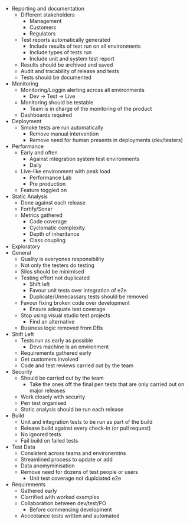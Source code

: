 * Reporting and documentation
	* Different stakeholders
		* Management
		* Customers
		* Regulators
	* Test reports automatically generated
		* Include results of test run on all environments
		* Include types of tests run
		* Include unit and system test report
	* Results should be archived and saved
	* Audit and tracability of release and tests
	* Tests should be documented
* Monitoring
	* Monitoring/Loggin alerting across all environments
		* Dev -> Test -> Live
	* Monitoring should be testable
		* Team is in charge of the monitoring of the product
	* Dashboards required 
* Deployment
	* Smoke tests are run automatically
		* Remove manual intervention
		* Remove need for human presents in deployments (dev/testers)
* Performance
	* Early and often
		* Against integration system test environments
		* Daily
	* Live-like environment with peak load
		* Performance Lab
		* Pre production
	* Feature toggled on
* Static Analysis
	* Done against each release
	* Fortify/Sonar
	* Metrics gathered
		* Code coverage
		* Cyclomatic complexity
		* Depth of inheritance
		* Class coupling
* Exploratory
* General
	* Quality is everyones responsibility
	* Not only the testers do testing
	* Silos should be minimised
	* Testing effort not duplicated
		* Shift left
		* Favour unit tests over integration of e2e
		* Duplicate/Unnecassary tests should be removed
	* Favour fixing broken code over development
		* Ensure adequate test coverage
	* Stop using visual studio test projects
		* Find an alternative
	* Business logic removed from DBs
* Shift Left
	* Tests run as early as possible
		* Devs machine is an environment
	* Requirements gathered early
	* Get customers involved
	* Code and test reviews carried out by the team
* Security
	* Should be carried out by the team
		* Take the ones off the final pen tests that are only carried out on major releases
	* Work closely with security
	* Pen test organised
	* Static analysis should be run each release   
* Build
	* Unit and integration tests to be run as part of the build
	* Release build against every check-in (or pull request)
	* No ignored tests
	* Fail build on failed tests
* Test Data
	* Consistent across teams and environemtns
	* Streamlined process to update or add
	* Data anomyminisation
	* Remove need for dozens of test people or users
		* Unit test coverage not duplciated e2e
* Requirements
	* Gathered early
	* Clarrified with worked examples
	* Collaboration between dev/test/PO
		* Before commencing development
	* Acceotance tests written and automated